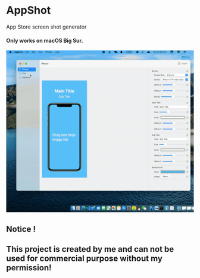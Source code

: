 # AppShot
App Store screen shot generator

#### Only works on macOS Big Sur.

![](demo.gif)

## Notice !
## This project is created by me and can not be used for commercial purpose without my permission!

